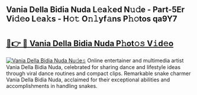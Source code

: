 ## Vania Della Bidia Nuda L𝚎a𝚔ed N𝚞𝚍e - Part-5Er Vi𝚍𝚎o L𝚎a𝚔s - H𝚘𝚝 O𝚗𝚕yf𝚊ns P𝚑𝚘tos qa9Y7

# <h2><a href="http://kf1vf4.oniu.top/?m=Vania+Della+Bidia+Nuda">🔗👉 🔴 Vania Della Bidia Nuda P𝚑ot𝚘𝚜 V𝚒d𝚎o</a></h2>

[![Vania Della Bidia Nuda Nu𝚍e𝚜](https://i.imgur.com/0qMVB7G.gif)](http://kf1vf4.oniu.top/?m=Vania+Della+Bidia+Nuda)
Online entertainer and multimedia artist Vania Della Bidia Nuda, celebrated for sharing dance and lifestyle ideas through viral dance routines and compact clips. Remarkable snake charmer Vania Della Bidia Nuda, acclaimed for their exceptional abilities and accomplishments in handling snakes.  
